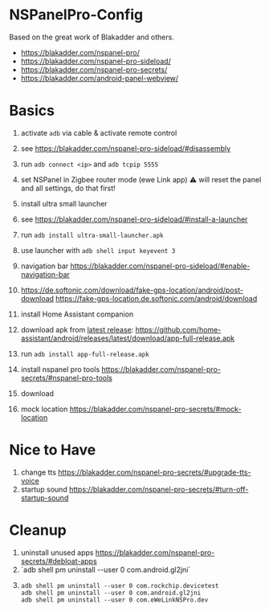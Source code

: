# NSPanelPro-Config

Based on the great work of Blakadder and others.

- https://blakadder.com/nspanel-pro/
- https://blakadder.com/nspanel-pro-sideload/
- https://blakadder.com/nspanel-pro-secrets/
- https://blakadder.com/android-panel-webview/

# Basics

1. activate `adb` via cable & activate remote control
  1. see https://blakadder.com/nspanel-pro-sideload/#disassembly
  2. run `adb connect <ip>` and `adb tcpip 5555`
1. set NSPanel in Zigbee router mode (ewe Link app) ⚠️ will reset the panel and all settings, do that first!
1. install ultra small launcher
  1. see https://blakadder.com/nspanel-pro-sideload/#install-a-launcher
  2. run `adb install ultra-small-launcher.apk`
  3. use launcher with `adb shell input keyevent 3`
1. navigation bar https://blakadder.com/nspanel-pro-sideload/#enable-navigation-bar

2. https://de.softonic.com/download/fake-gps-location/android/post-download
   https://fake-gps-location.de.softonic.com/android/download
   
1. install Home Assistant companion
  1. download apk from [latest release](https://github.com/home-assistant/android/releases): https://github.com/home-assistant/android/releases/latest/download/app-full-release.apk
  2. run `adb install app-full-release.apk`
1. install nspanel pro tools https://blakadder.com/nspanel-pro-secrets/#nspanel-pro-tools
  1. download
1. mock location https://blakadder.com/nspanel-pro-secrets/#mock-location

# Nice to Have

1. change tts https://blakadder.com/nspanel-pro-secrets/#upgrade-tts-voice
1. startup sound https://blakadder.com/nspanel-pro-secrets/#turn-off-startup-sound


# Cleanup

1. uninstall unused apps https://blakadder.com/nspanel-pro-secrets/#debloat-apps
2. ´adb shell pm uninstall --user 0 com.android.gl2jni´
1. ```
   adb shell pm uninstall --user 0 com.rockchip.devicetest
   adb shell pm uninstall --user 0 com.android.gl2jni
   adb shell pm uninstall --user 0 com.eWeLinkNSPro.dev
   ```
